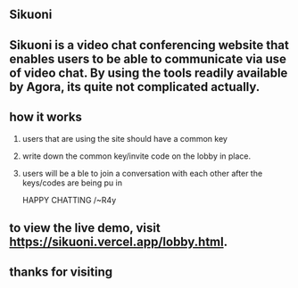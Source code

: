 ## Sikuoni

## Sikuoni is a video chat conferencing website that enables users to be able to communicate via use of video chat. By using the tools readily available by Agora, its quite not complicated actually.

## how it works
1. users that are using the site should have a common key
2. write down the common key/invite code on the lobby in place.
3. users will be a ble to join a conversation with each other after the keys/codes are being pu in

   HAPPY CHATTING /~R4y

## to view the live demo, visit https://sikuoni.vercel.app/lobby.html. 


## thanks for visiting
